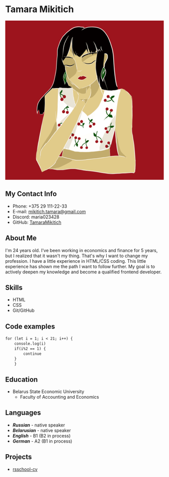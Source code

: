 # Tamara Mikitich
![myfoto](\assets\img\ich.png "myfoto")

## My Contact Info
* Phone: +375 29 111-22-33
* E-mail: mikitich.tamara@gmail.com
* Discord: maria023428
* GitHub: [TamaraMikitich](https://github.com/TamaraMikitich)

## About Me
I'm 24 years old. I've been working in economics and finance for 5 years, but I realized that it wasn't my thing. That's why I want to change my profession. I have a little experience in HTML/CSS coding. This little experience has shown me the path I want to follow further. My goal is to actively deepen my knowledge and become a qualified frontend developer.

## Skills
* HTML
* CSS 
* Git/GitHub

## Code examples
```
for (let i = 1; i < 21; i++) {
	console.log(i)
    if(i%2 == 1) {
        continue
    }
    }
```

## Education
* Belarus State Economic University
    - Faculty of Accounting and Economics

## Languages
* ***Russian*** - native speaker
* ***Belarusian*** - native speaker
* ***English*** - B1 (B2 in process)
* ***German*** - A2 (B1 in process)

## Projects
* [rsschool-cv](https://TamaraMikitich.github.io/rsschool-cv/cv)
